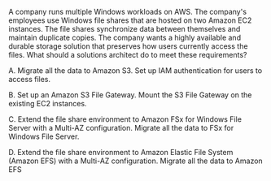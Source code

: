 A company runs multiple Windows workloads on AWS. The company's employees use Windows file shares that are hosted on two Amazon EC2 instances. The file shares synchronize data between themselves and maintain duplicate copies. The company wants a highly available and durable storage solution that preserves how users currently access the files. What should a solutions architect do to meet these requirements? 

A. Migrate all the data to Amazon S3. Set up IAM authentication for users to access files. 

B. Set up an Amazon S3 File Gateway. Mount the S3 File Gateway on the existing EC2 instances. 

C. Extend the file share environment to Amazon FSx for Windows File Server with a Multi-AZ configuration. Migrate all the data to FSx for Windows File Server. 

D. Extend the file share environment to Amazon Elastic File System (Amazon EFS) with a Multi-AZ configuration. Migrate all the data to Amazon EFS